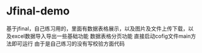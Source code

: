 # Jfinal-demo
基于jfinal，自己练习用的，里面有数据表格展示，以及图片及文件上传下载，以及excel数据导入导出一些基础功能
数据表格分页功能
直接启动cofig文件main方法即可运行
由于是自己练习的没有写校验方面代码

